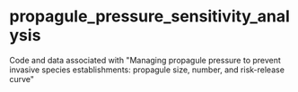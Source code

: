 # propagule_pressure_sensitivity_analysis
Code and data associated with "Managing propagule pressure to prevent invasive species establishments: propagule size, number, and risk-release curve"
